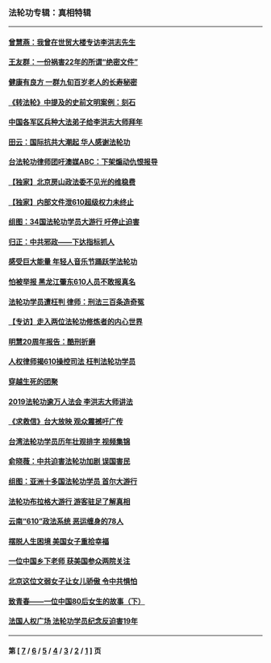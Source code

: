 ### 法轮功专辑：真相特辑
---
#### [曾慧燕：我曾在世贸大楼专访李洪志先生](../../pages/nf4389/n12898729.md?05092113) 
#### [王友群：一份祸害22年的所谓“绝密文件”](../../pages/nf4389/n12871750.md?05092113) 
#### [健康有良方 一群九旬百岁老人的长寿秘密](../../pages/nf4389/n12847475.md?05092113) 
#### [《转法轮》中提及的史前文明案例：刻石](../../pages/nf4389/n12758577.md?05092113) 
#### [中国各军区兵种大法弟子给李洪志大师拜年](../../pages/nf4389/n12750047.md?05092113) 
#### [田云：国际抗共大潮起 华人感谢法轮功](../../pages/nf4389/n12357708.md?05092113) 
#### [台法轮功律师团吁澳媒ABC：下架煽动仇恨报导](../../pages/nf4389/n12279917.md?05092113) 
#### [【独家】北京房山政法委不见光的维稳费](../../pages/nf4389/n12031979.md?05092113) 
#### [【独家】内部文件泄610超级权力未终止](../../pages/nf4389/n12023895.md?05092113) 
#### [组图：34国法轮功学员大游行 吁停止迫害](../../pages/nf4389/n11492658.md?05092113) 
#### [归正：中共邪政——下达指标抓人](../../pages/nf4389/n11474770.md?05092113) 
#### [感受巨大能量 年轻人音乐节踊跃学法轮功](../../pages/nf4389/n11441981.md?05092113) 
#### [怕被举报 黑龙江肇东610人员不敢报真名](../../pages/nf4389/n11436499.md?05092113) 
#### [法轮功学员遭枉判 律师：刑法三百条造奇冤](../../pages/nf4389/n11433943.md?05092113) 
#### [【专访】走入两位法轮功修炼者的内心世界](../../pages/nf4389/n11415623.md?05092113) 
#### [明慧20周年报告：酷刑折磨](../../pages/nf4389/n11387954.md?05092113) 
#### [人权律师揭610操控司法 枉判法轮功学员](../../pages/nf4389/n11313370.md?05092113) 
#### [穿越生死的团聚](../../pages/nf4389/n11258922.md?05092113) 
#### [2019法轮功逾万人法会 李洪志大师讲法](../../pages/nf4389/n11265303.md?05092113) 
#### [《求救信》台大放映 观众震撼吁广传](../../pages/nf4389/n10922251.md?05092113) 
#### [台湾法轮功学员历年壮观排字 视频集锦](../../pages/nf4389/n10878789.md?05092113) 
#### [俞晓薇：中共迫害法轮功加剧 误国害民](../../pages/nf4389/n10859260.md?05092113) 
#### [组图：亚洲十多国法轮功学员 首尔大游行](../../pages/nf4389/n10781149.md?05092113) 
#### [法轮功布拉格大游行 游客驻足了解真相](../../pages/nf4389/n10749360.md?05092113) 
#### [云南“610”政法系统 恶运缠身的78人](../../pages/nf4389/n10747534.md?05092113) 
#### [摆脱人生困境 美国女子重拾幸福](../../pages/nf4389/n10688678.md?05092113) 
#### [一位中国乡下老师 获美国参众两院关注](../../pages/nf4389/n10683927.md?05092113) 
#### [北京这位文弱女子让女儿骄傲 令中共惧怕](../../pages/nf4389/n10668341.md?05092113) 
#### [致青春——一位中国80后女生的故事（下）](../../pages/nf4389/n10642721.md?05092113) 
#### [法国人权广场 法轮功学员纪念反迫害19年](../../pages/nf4389/n10586601.md?05092113) 

---
#### 第 [ [7](./7.md?05092113) / [6](./6.md?05092113) / [5](./5.md?05092113) / [4](./4.md?05092113) / [3](./3.md?05092113) / [2](./2.md?05092113) / [1](./1.md?05092113) ] 页
